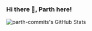 ### Hi there 👋, Parth here!


![parth-commits's GitHub Stats](https://github-readme-stats.vercel.app/api?username=parth-commits&show_icons=true&theme=dracula&title_color=CDE545&count_private=true&icon_color=CDE545&hide=["issues"])

<p align="left"> </p>

<!--
**parth-commits/parth-commits** is a ✨ _special_ ✨ repository because its `README.md` (this file) appears on your GitHub profile.

Here are some ideas to get you started:

- 🔭 I’m currently working on Web Development and Mobile App Development
- 🌱 I’m currently learning C, JavaScript and MySQL
- 👯 I’m looking to collaborate on any cool projects on your mind
- 📫 How to reach me: https://parth-commits.github.io/portfolio-website/
-->
